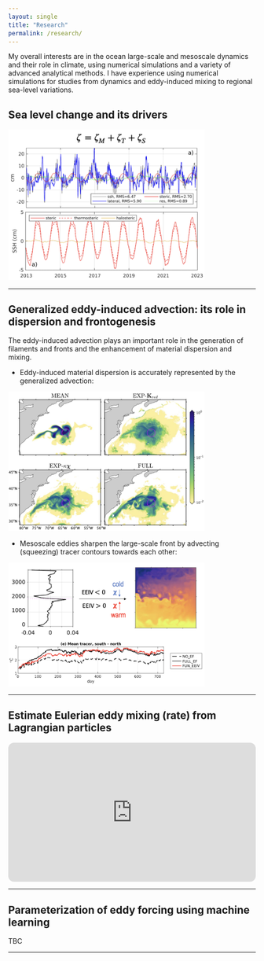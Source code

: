 ```yaml
---
layout: single
title: "Research"
permalink: /research/
---
```


My overall interests are in the ocean large-scale and mesoscale dynamics and their role in climate, using numerical simulations and a variety of advanced analytical methods. I have experience using numerical simulations for studies from dynamics and eddy-induced mixing to regional sea-level variations.

## Sea level change and its drivers

<img src="../assets/images/sealevel.png" alt="Sea level" width="400px">

---

## Generalized eddy-induced advection: its role in dispersion and frontogenesis

The eddy-induced advection plays an important role in the generation of filaments and fronts and the enhancement of material dispersion and mixing.

 - Eddy-induced material dispersion is accurately represented by the generalized advection:

<img src="../assets/images/dispersion.png" alt="Eddy-induced dispersion" width="400px">


- Mesoscale eddies sharpen the large-scale front by advecting (squeezing) tracer contours towards each other:

<img src="../assets/images/eddyfront.png" alt="Eddy-induced frontogenesis" width="400px">


---

## Estimate Eulerian eddy mixing (rate) from Lagrangian particles

<div style="max-width:960px; margin:auto;">

  <div style="position:relative; padding-bottom:56.25%; height:0; overflow:hidden; border-radius:12px;">
    <iframe 
      src="https://player.vimeo.com/video/1113425123?title=0&byline=0&portrait=0"
      style="position:absolute; top:0; left:0; width:100%; height:100%; border:0;"
      allow="autoplay; fullscreen; picture-in-picture"
      allowfullscreen>
    </iframe>
  </div>

</div>

---

##  Parameterization of eddy forcing using machine learning 
TBC

---
